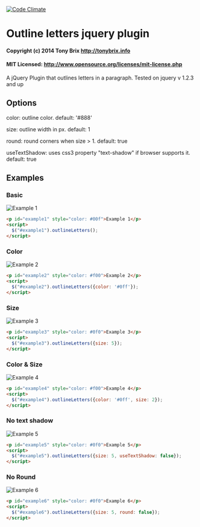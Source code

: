 [![Code Climate](https://codeclimate.com/github/UziTech/jquery.outlineletters.js/badges/gpa.svg)](https://codeclimate.com/github/UziTech/jquery.outlineletters.js)
# Outline letters jquery plugin
#### Copyright (c) 2014 Tony Brix http://tonybrix.info
#### MIT Licensed: http://www.opensource.org/licenses/mit-license.php

A jQuery Plugin that outlines letters in a paragraph. Tested on jquery v 1.2.3 and up

## Options
color: outline color. default: '#888'

size: outline width in px. default: 1

round: round corners when size &gt; 1. default: true

useTextShadow: uses css3 property "text-shadow" if browser supports it. default: true
## Examples

### Basic

<p id="example1"></p>

![Example 1](http://uzitech.github.io/images/example1.png)

``` html
<p id="example1" style="color: #00f">Example 1</p>
<script>
  $("#example1").outlineLetters();
</script>
```

### Color

<p id="example2"></p>

![Example 2](http://uzitech.github.io/images/example2.png)

``` html
<p id="example2" style="color: #f00">Example 2</p>
<script>
  $("#example2").outlineLetters({color: '#0ff'});
</script>
```

### Size

<p id="example3"></p>

![Example 3](http://uzitech.github.io/images/example3.png)

``` html
<p id="example3" style="color: #0f0">Example 3</p>
<script>
  $("#example3").outlineLetters({size: 5});
</script>
```

### Color & Size

<p id="example4"></p>

![Example 4](http://uzitech.github.io/images/example4.png)

``` html
<p id="example4" style="color: #f00">Example 4</p>
<script>
  $("#example4").outlineLetters({color: '#0ff', size: 2});
</script>
```

### No text shadow

<p id="example5"></p>

![Example 5](http://uzitech.github.io/images/example5.png)

``` html
<p id="example5" style="color: #0f0">Example 5</p>
<script>
  $("#example5").outlineLetters({size: 5, useTextShadow: false});
</script>
```

### No Round

<p id="example6"></p>

![Example 6](http://uzitech.github.io/images/example6.png)

``` html
<p id="example6" style="color: #0f0">Example 6</p>
<script>
  $("#example6").outlineLetters({size: 5, round: false});
</script>
```
